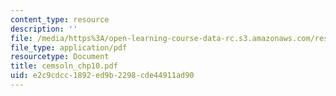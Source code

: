 ```yaml
---
content_type: resource
description: ''
file: /media/https%3A/open-learning-course-data-rc.s3.amazonaws.com/res-6-001-continuum-electromechanics-spring-2009/e2c9cdcc1892ed9b2298cde44911ad90_cemsoln_chp10.pdf
file_type: application/pdf
resourcetype: Document
title: cemsoln_chp10.pdf
uid: e2c9cdcc-1892-ed9b-2298-cde44911ad90
---
```

